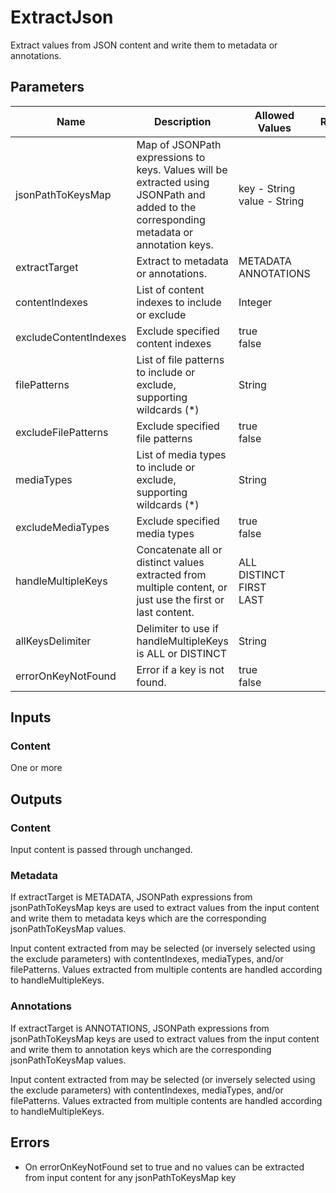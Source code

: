# ExtractJson
Extract values from JSON content and write them to metadata or annotations.

## Parameters
| Name                  | Description                                                                                                                              | Allowed Values                                      | Required | Default                                   |
|-----------------------|------------------------------------------------------------------------------------------------------------------------------------------|-----------------------------------------------------|:--------:|-------------------------------------------|
| jsonPathToKeysMap     | Map of JSONPath expressions to keys. Values will be extracted using JSONPath and added to the corresponding metadata or annotation keys. | key&nbsp;-&nbsp;String<br/>value&nbsp;-&nbsp;String |   Yes    |                                           |
| extractTarget         | Extract to metadata or annotations.                                                                                                      | METADATA<br/>ANNOTATIONS                            |          | METADATA                                  |
| contentIndexes        | List of content indexes to include or exclude                                                                                            | Integer                                             |          | empty&nbsp;- all content is considered    |
| excludeContentIndexes | Exclude specified content indexes                                                                                                        | true<br/>false                                      |          | false                                     |
| filePatterns          | List of file patterns to include or exclude, supporting wildcards (*)                                                                    | String                                              |          | empty&nbsp;- all filenames are considered |
| excludeFilePatterns   | Exclude specified file patterns                                                                                                          | true<br/>false                                      |          | false                                     |
| mediaTypes            | List of media types to include or exclude, supporting wildcards (*)                                                                      | String                                              |          | media type associated with inputFormat    |
| excludeMediaTypes     | Exclude specified media types                                                                                                            | true<br/>false                                      |          | false                                     |
| handleMultipleKeys    | Concatenate all or distinct values extracted from multiple content, or just use the first or last content.                               | ALL<br/>DISTINCT<br/>FIRST<br/>LAST                 |          | ALL                                       |
| allKeysDelimiter      | Delimiter to use if handleMultipleKeys is ALL or DISTINCT                                                                                | String                                              |          | ,&nbsp;(comma)                            |
| errorOnKeyNotFound    | Error if a key is not found.                                                                                                             | true<br/>false                                      |          | false                                     |

## Inputs
### Content
One or more

## Outputs
### Content
Input content is passed through unchanged.

### Metadata
If extractTarget is METADATA, JSONPath expressions from jsonPathToKeysMap keys are used to extract values from the input
content and write them to metadata keys which are the corresponding jsonPathToKeysMap values.

Input content extracted from may be selected (or inversely selected using the exclude parameters) with contentIndexes,
mediaTypes, and/or filePatterns. Values extracted from multiple contents are handled according to handleMultipleKeys.

### Annotations
If extractTarget is ANNOTATIONS, JSONPath expressions from jsonPathToKeysMap keys are used to extract values from the
input content and write them to annotation keys which are the corresponding jsonPathToKeysMap values.

Input content extracted from may be selected (or inversely selected using the exclude parameters) with contentIndexes,
mediaTypes, and/or filePatterns. Values extracted from multiple contents are handled according to handleMultipleKeys.

## Errors
- On errorOnKeyNotFound set to true and no values can be extracted from input content for any jsonPathToKeysMap key
